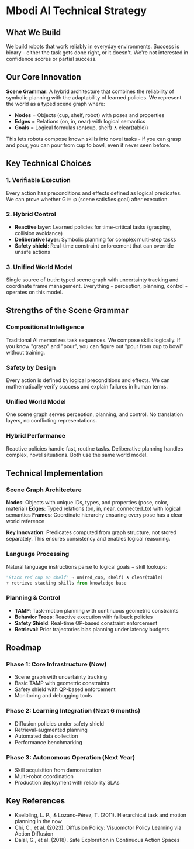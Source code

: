 # Mbodi AI Technical Strategy

## What We Build

We build robots that work reliably in everyday environments. Success is binary - either the task gets done right, or it doesn't. We're not interested in confidence scores or partial success.

## Our Core Innovation

**Scene Grammar**: A hybrid architecture that combines the reliability of symbolic planning with the adaptability of learned policies. We represent the world as a typed scene graph where:

- **Nodes** = Objects (cup, shelf, robot) with poses and properties
- **Edges** = Relations (on, in, near) with logical semantics
- **Goals** = Logical formulas (on(cup, shelf) ∧ clear(table))

This lets robots compose known skills into novel tasks - if you can grasp and pour, you can pour from cup to bowl, even if never seen before.

## Key Technical Choices

### 1. Verifiable Execution

Every action has preconditions and effects defined as logical predicates. We can prove whether G ⊨ φ (scene satisfies goal) after execution.

### 2. Hybrid Control

- **Reactive layer**: Learned policies for time-critical tasks (grasping, collision avoidance)
- **Deliberative layer**: Symbolic planning for complex multi-step tasks
- **Safety shield**: Real-time constraint enforcement that can override unsafe actions

### 3. Unified World Model

Single source of truth: typed scene graph with uncertainty tracking and coordinate frame management. Everything - perception, planning, control - operates on this model.

## Strengths of the Scene Grammar

### Compositional Intelligence

Traditional AI memorizes task sequences. We compose skills logically. If you know "grasp" and "pour", you can figure out "pour from cup to bowl" without training.

### Safety by Design

Every action is defined by logical preconditions and effects. We can mathematically verify success and explain failures in human terms.

### Unified World Model

One scene graph serves perception, planning, and control. No translation layers, no conflicting representations.

### Hybrid Performance

Reactive policies handle fast, routine tasks. Deliberative planning handles complex, novel situations. Both use the same world model.

## Technical Implementation

### Scene Graph Architecture

**Nodes**: Objects with unique IDs, types, and properties (pose, color, material)
**Edges**: Typed relations (on, in, near, connected_to) with logical semantics
**Frames**: Coordinate hierarchy ensuring every pose has a clear world reference

**Key Innovation**: Predicates computed from graph structure, not stored separately. This ensures consistency and enables logical reasoning.

### Language Processing

Natural language instructions parse to logical goals + skill lookups:

```python
"Stack red cup on shelf" → on(red_cup, shelf) ∧ clear(table)
+ retrieve stacking skills from knowledge base
```

### Planning & Control

- **TAMP**: Task-motion planning with continuous geometric constraints
- **Behavior Trees**: Reactive execution with fallback policies
- **Safety Shield**: Real-time QP-based constraint enforcement
- **Retrieval**: Prior trajectories bias planning under latency budgets

## Roadmap

### Phase 1: Core Infrastructure (Now)

- Scene graph with uncertainty tracking
- Basic TAMP with geometric constraints
- Safety shield with QP-based enforcement
- Monitoring and debugging tools

### Phase 2: Learning Integration (Next 6 months)

- Diffusion policies under safety shield
- Retrieval-augmented planning
- Automated data collection
- Performance benchmarking

### Phase 3: Autonomous Operation (Next Year)

- Skill acquisition from demonstration
- Multi-robot coordination
- Production deployment with reliability SLAs

## Key References

- Kaelbling, L. P., & Lozano‑Pérez, T. (2011). Hierarchical task and motion planning in the now
- Chi, C., et al. (2023). Diffusion Policy: Visuomotor Policy Learning via Action Diffusion
- Dalal, G., et al. (2018). Safe Exploration in Continuous Action Spaces
